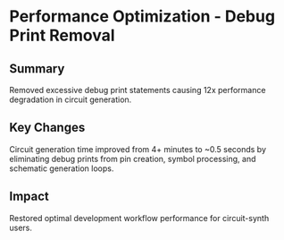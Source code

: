# Performance Optimization - Debug Print Removal

## Summary
Removed excessive debug print statements causing 12x performance degradation in circuit generation.

## Key Changes
Circuit generation time improved from 4+ minutes to ~0.5 seconds by eliminating debug prints from pin creation, symbol processing, and schematic generation loops.

## Impact
Restored optimal development workflow performance for circuit-synth users.